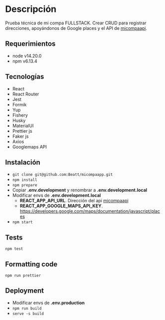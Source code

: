 # Descripción

Prueba técnica de mi compa FULLSTACK. Crear CRUD para registrar direcciones, apoyándonos de
Google places y el API de [micompaapi](https://github.com/Beatt/micompaapi).

## Requerimientos

- node v14.20.0
- npm v6.13.4

## Tecnologías

- React
- React Router
- Jest
- Formik
- Yup
- Fishery
- Husky
- MaterialUI
- Prettier js
- Faker js
- Axios
- Googlemaps API

## Instalación

- `git clone git@github.com:Beatt/micompaapp.git`
- `npm install`
- `npm prepare`
- Copiar **.env.development** y renombrar a **.env.development.local**
- Modificar envs de **.env.development.local**
  - **REACT_APP_API_URL**. Dirección del api [micompaapi](https://github.com/Beatt/micompaapi)
  - **REACT_APP_GOOGLE_MAPS_API_KEY**. https://developers.google.com/maps/documentation/javascript/places
- `npm start`

## Tests

`npm test`

## Formatting code

`npm run prettier`

## Deployment

- Modificar envs de **.env.production**
- `npm run build`
- `serve -s build`
